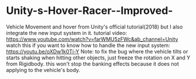 # Unity-s-Hover-Racer--Improved-
 Vehicle Movement and hover from Unity's official tutorial(2018) but I also integrate the new input system in it.
tutorial video: https://www.youtube.com/watch?v=farWMU5zFWc&ab_channel=Unity
watch this if you want to know how to handle the new input system: https://youtu.be/oXDw1k0Ti-Y
Note: to fix the bug where the vehicle tilts or starts shaking when hitting other objects, just freeze the rotation on X and Y from Rigidbody. this won't stop the banking effects because it does not applying to the vehicle's body.
